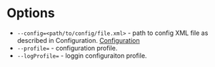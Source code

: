 # Options #

  * `--config=<path/to/config/file.xml>` - path to config XML file as described in Configuration. [Configuration](Configuration.md)
  * `--profile=` - configuration profile.
  * `--logProfile=` - loggin configuraiton profile.